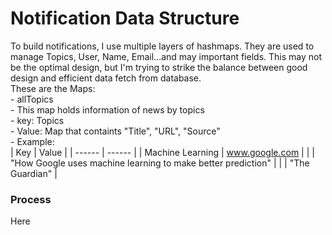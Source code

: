 # Notification Data Structure
To build notifications, I use multiple layers of hashmaps. They are used to manage Topics, User, Name, Email...and may important fields. This may not be the optimal design, but I'm trying to strike the balance between good design and efficient data fetch from database.
<br />
These are the Maps:<br />
	 - allTopics<br />
	 	- This map holds information of news by topics<br />
	 	- key: Topics<br />
	 	- Value: Map that containts "Title", "URL", "Source"<br />
	 	- Example:<br />
| Key | Value |
| ------ | ------ |
| Machine Learning | www.google.com |
|  | "How Google uses machine learning to make better prediction" |
|  | "The Guardian" |

### Process
Here 